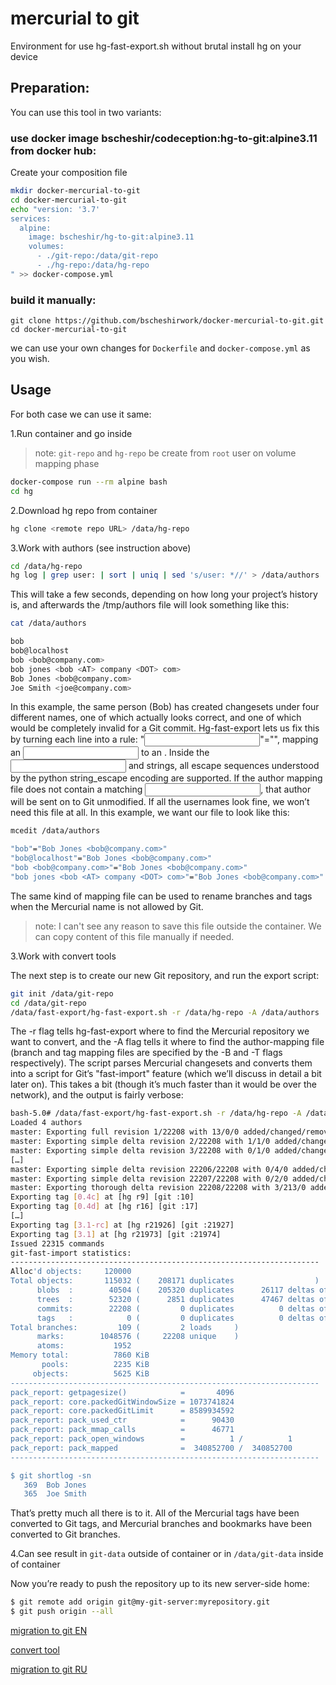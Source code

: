 # mercurial to git

Environment for use hg-fast-export.sh without brutal install hg on your device

## Preparation:
You can use this tool in two variants:

### use docker image bscheshir/codeception:hg-to-git:alpine3.11 from docker hub:

Create your composition file
```sh
mkdir docker-mercurial-to-git
cd docker-mercurial-to-git
echo "version: '3.7'
services:
  alpine:
    image: bscheshir/hg-to-git:alpine3.11
    volumes:
      - ./git-repo:/data/git-repo
      - ./hg-repo:/data/hg-repo
" >> docker-compose.yml
```

### build it manually:
```
git clone https://github.com/bscheshirwork/docker-mercurial-to-git.git
cd docker-mercurial-to-git
```
we can use your own changes for `Dockerfile` and `docker-compose.yml` as you wish. 

## Usage

For both case we can use it same:

1.Run container and go inside 

>note: `git-repo` and `hg-repo` be create from `root` user on volume mapping phase
```sh
docker-compose run --rm alpine bash
cd hg
```
2.Download hg repo from container
```sh
hg clone <remote repo URL> /data/hg-repo
```
3.Work with authors (see instruction above) 
```sh
cd /data/hg-repo
hg log | grep user: | sort | uniq | sed 's/user: *//' > /data/authors
```
This will take a few seconds, depending on how long your project’s history is, and afterwards the /tmp/authors file will look something like this:
```sh
cat /data/authors
```
```sh
bob
bob@localhost
bob <bob@company.com>
bob jones <bob <AT> company <DOT> com>
Bob Jones <bob@company.com>
Joe Smith <joe@company.com>
```
In this example, the same person (Bob) has created changesets under four different names, one of which actually looks correct, 
and one of which would be completely invalid for a Git commit. Hg-fast-export lets us fix this by turning each line into a rule: 
"<input>"="<output>", mapping an <input> to an <output>. 
Inside the <input> and <output> strings, all escape sequences understood by the python string_escape encoding are supported. 
If the author mapping file does not contain a matching <input>, that author will be sent on to Git unmodified. 
If all the usernames look fine, we won’t need this file at all. In this example, we want our file to look like this:
```sh
mcedit /data/authors
```
```sh
"bob"="Bob Jones <bob@company.com>"
"bob@localhost"="Bob Jones <bob@company.com>"
"bob <bob@company.com>"="Bob Jones <bob@company.com>"
"bob jones <bob <AT> company <DOT> com>"="Bob Jones <bob@company.com>"
```
The same kind of mapping file can be used to rename branches and tags when the Mercurial name is not allowed by Git.

>note: I can't see any reason to save this file outside the container. We can copy content of this file manually if needed.

3.Work with convert tools

The next step is to create our new Git repository, and run the export script:
```sh
git init /data/git-repo
cd /data/git-repo
/data/fast-export/hg-fast-export.sh -r /data/hg-repo -A /data/authors
```
The -r flag tells hg-fast-export where to find the Mercurial repository we want to convert, 
and the -A flag tells it where to find the author-mapping file (branch and tag mapping files are specified 
by the -B and -T flags respectively). 
The script parses Mercurial changesets and converts them into a script for Git’s "fast-import" feature 
(which we’ll discuss in detail a bit later on). This takes a bit (though it’s much faster than it would be over the network), 
and the output is fairly verbose:
```sh
bash-5.0# /data/fast-export/hg-fast-export.sh -r /data/hg-repo -A /data/authors
Loaded 4 authors
master: Exporting full revision 1/22208 with 13/0/0 added/changed/removed files
master: Exporting simple delta revision 2/22208 with 1/1/0 added/changed/removed files
master: Exporting simple delta revision 3/22208 with 0/1/0 added/changed/removed files
[…]
master: Exporting simple delta revision 22206/22208 with 0/4/0 added/changed/removed files
master: Exporting simple delta revision 22207/22208 with 0/2/0 added/changed/removed files
master: Exporting thorough delta revision 22208/22208 with 3/213/0 added/changed/removed files
Exporting tag [0.4c] at [hg r9] [git :10]
Exporting tag [0.4d] at [hg r16] [git :17]
[…]
Exporting tag [3.1-rc] at [hg r21926] [git :21927]
Exporting tag [3.1] at [hg r21973] [git :21974]
Issued 22315 commands
git-fast-import statistics:
---------------------------------------------------------------------
Alloc'd objects:     120000
Total objects:       115032 (    208171 duplicates                  )
      blobs  :        40504 (    205320 duplicates      26117 deltas of      39602 attempts)
      trees  :        52320 (      2851 duplicates      47467 deltas of      47599 attempts)
      commits:        22208 (         0 duplicates          0 deltas of          0 attempts)
      tags   :            0 (         0 duplicates          0 deltas of          0 attempts)
Total branches:         109 (         2 loads     )
      marks:        1048576 (     22208 unique    )
      atoms:           1952
Memory total:          7860 KiB
       pools:          2235 KiB
     objects:          5625 KiB
---------------------------------------------------------------------
pack_report: getpagesize()            =       4096
pack_report: core.packedGitWindowSize = 1073741824
pack_report: core.packedGitLimit      = 8589934592
pack_report: pack_used_ctr            =      90430
pack_report: pack_mmap_calls          =      46771
pack_report: pack_open_windows        =          1 /          1
pack_report: pack_mapped              =  340852700 /  340852700
---------------------------------------------------------------------

$ git shortlog -sn
   369  Bob Jones
   365  Joe Smith
```
That’s pretty much all there is to it. All of the Mercurial tags have been converted to Git tags, and Mercurial branches and bookmarks have been converted to Git branches. 


4.Can see result in `git-data` outside of container or in `/data/git-data` inside of container

Now you’re ready to push the repository up to its new server-side home:
```sh
$ git remote add origin git@my-git-server:myrepository.git
$ git push origin --all
```


[migration to git EN](https://git-scm.com/book/en/v2/Git-and-Other-Systems-Migrating-to-Git)

[convert tool](https://github.com/frej/fast-export)

[migration to git RU](https://git-scm.com/book/ru/v2/Git-%D0%B8-%D0%B4%D1%80%D1%83%D0%B3%D0%B8%D0%B5-%D1%81%D0%B8%D1%81%D1%82%D0%B5%D0%BC%D1%8B-%D0%BA%D0%BE%D0%BD%D1%82%D1%80%D0%BE%D0%BB%D1%8F-%D0%B2%D0%B5%D1%80%D1%81%D0%B8%D0%B9-%D0%9C%D0%B8%D0%B3%D1%80%D0%B0%D1%86%D0%B8%D1%8F-%D0%BD%D0%B0-Git)
